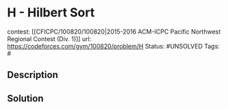 # H - Hilbert Sort

contest: [[CFICPC/100820/100820|2015-2016 ACM-ICPC Pacific Northwest Regional Contest (Div. 1)]]
url: https://codeforces.com/gym/100820/problem/H
Status: #UNSOLVED
Tags: #

## Description

## Solution

